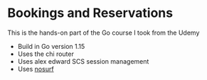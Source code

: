 # Bookings and Reservations

This is the hands-on part of the Go course I took from the Udemy

- Build in Go version 1.15
- Uses the chi router
- Uses alex edward SCS session management
- Uses [nosurf](github.com/justinas/nosurf)

